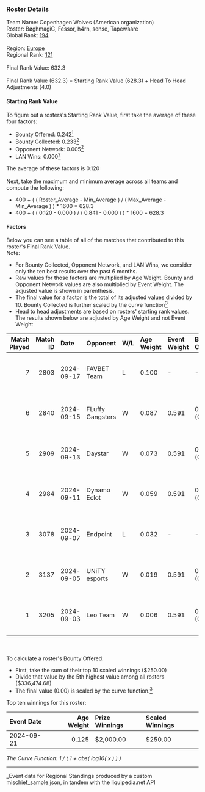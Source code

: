 ### Roster Details<br />
Team Name: Copenhagen Wolves (American organization)<br />
Roster: BøghmagiC, Fessor, h4rn, sense, Tapewaare<br />
Global Rank: [194](../../standings_global_2025_03_01.md)<br />
<br />
Region: [Europe]( ../../standings_europe_2025_03_01.md)<br />
Regional Rank: [121]( ../../standings_europe_2025_03_01.md)<br />
<br />
Final Rank Value:  632.3<br />
<br />
Final Rank Value (632.3) = Starting Rank Value (628.3) + Head To Head Adjustments (4.0)<br />

#### Starting Rank Value<br />
To figure out a rosters's Starting Rank Value, first take the average of these four factors:<br />
- Bounty Offered: 0.242[<sup>1</sup>](#table2)
- Bounty Collected: 0.233[<sup>2</sup>](#table1)
- Opponent Network: 0.005[<sup>2</sup>](#table1)
- LAN Wins: 0.000[<sup>2</sup>](#table1)

The average of these factors is 0.120<br />
<br />
Next, take the maximum and minimum average across all teams and compute the following:<br />
- 400 + ( ( Roster_Average - Min_Average ) / ( Max_Average - Min_Average ) ) * 1600 = 628.3
- 400 + ( ( 0.120 - 0.000 ) / ( 0.841 - 0.000 ) ) * 1600 = 628.3


#### Factors<br />
Below you can see a table of all of the matches that contributed to this roster's Final Rank Value.<br />
Note:<br />

- For Bounty Collected, Opponent Network, and LAN Wins, we consider only the ten best results over the past 6 months.
- Raw values for those factors are multiplied by Age Weight. Bounty and Opponent Network values are also multiplied by Event Weight. The adjusted value is shown in parenthesis.
- The final value for a factor is the total of its adjusted values divided by 10. Bounty Collected is further scaled by the curve function[<sup>3</sup>](#curveFunction)
- Head to head adjustments are based on rosters' starting rank values. The results shown below are adjusted by Age Weight and not Event Weight
<span id="table1"></span><br />


| Match Played | Match ID | Date       | Opponent         | W/L | Age Weight | Event Weight | Bounty Collected | Opponent Network | LAN Wins  | H2H Adj. | Roster                                    |
| -: | -: | :- | :- | :- | :- | :- | :- | :- | :- | -: | :- |
|            7 |     2803 | 2024-09-17 | FAVBET Team      | L   | 0.100      | -            | -                | -                | -         |    -0.70 | BøghmagiC, Fessor, h4rn, sense, Tapewaare |
|            6 |     2840 | 2024-09-15 | FLuffy Gangsters | W   | 0.087      | 0.591        | 0.005 (0.000)    | 0.419 (0.021)    | 0 (0.000) |     1.65 | BøghmagiC, Fessor, h4rn, sense, Tapewaare |
|            5 |     2909 | 2024-09-13 | Daystar          | W   | 0.073      | 0.591        | 0.000 (0.000)    | 0.009 (0.000)    | 0 (0.000) |     1.12 | BøghmagiC, Fessor, h4rn, sense, Tapewaare |
|            4 |     2984 | 2024-09-11 | Dynamo Eclot     | W   | 0.059      | 0.591        | 0.126 (0.004)    | 0.674 (0.023)    | 0 (0.000) |     1.74 | BøghmagiC, Fessor, h4rn, sense, Tapewaare |
|            3 |     3078 | 2024-09-07 | Endpoint         | L   | 0.032      | -            | -                | -                | -         |    -0.33 | BøghmagiC, Fessor, h4rn, sense, Tapewaare |
|            2 |     3137 | 2024-09-05 | UNiTY esports    | W   | 0.019      | 0.591        | 0.025 (0.000)    | 0.177 (0.002)    | 0 (0.000) |     0.43 | BøghmagiC, Fessor, h4rn, sense, Tapewaare |
|            1 |     3205 | 2024-09-03 | Leo Team         | W   | 0.006      | 0.591        | 0.023 (0.000)    | 0.508 (0.002)    | 0 (0.000) |     0.13 | BøghmagiC, Fessor, h4rn, sense, Tapewaare |

<br />
<span id="table2"></span><br />
To calculate a roster's Bounty Offered:<br />

- First, take the sum of their top 10 scaled winnings ($250.00)
- Divide that value by the 5th highest value among all rosters ($336,474.68)
- The final value (0.00) is scaled by the curve function.[<sup>3</sup>](#curveFunction)

Top ten winnings for this roster:<br />

| Event Date | Age Weight | Prize Winnings | Scaled Winnings |
| :- | -: | :- | :- |
| 2024-09-21 |      0.125 | $2,000.00      | $250.00         |


<span id="curveFunction"></span>_The Curve Function: 1 / ( 1 + abs( log10( x ) ) )_<br />

---
_Event data for Regional Standings produced by a custom mischief_sample.json, in tandem with the liquipedia.net API<br />
